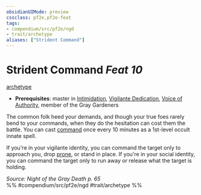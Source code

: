 ```yaml
---
obsidianUIMode: preview
cssclass: pf2e,pf2e-feat
tags:
- compendium/src/pf2e/ngd
- trait/archetype
aliases: ["Strident Command"]
---
```

# Strident Command  *Feat 10*  
[archetype](archetype.md "Archetype Feat Trait")  

- **Prerequisites**: master in [Intimidation](skills.md#Intimidation), [Vigilante Dedication](vigilante-dedication-apg.md), [Voice of Authority](voice-of-authority-ngd.md), member of the Gray Gardeners

The common folk heed your demands, and though your true foes rarely bend to your commands, when they do the hesitation can cost them the battle. You can cast [command](command.md) once every 10 minutes as a 1st-level occult innate spell.

If you're in your vigilante identity, you can command the target only to approach you, drop [prone](conditions.md#Prone), or stand in place. If you're in your social identity, you can command the target only to run away or release what the target is holding.

*Source: Night of the Gray Death p. 65*  
%% #compendium/src/pf2e/ngd #trait/archetype %%